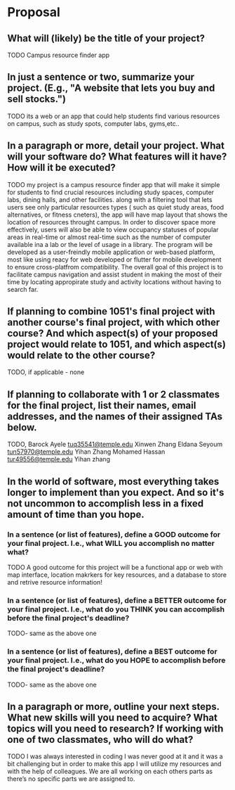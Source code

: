 # Proposal

## What will (likely) be the title of your project?

TODO Campus resource finder app

## In just a sentence or two, summarize your project. (E.g., "A website that lets you buy and sell stocks.")

TODO its a web or an app that could help students find various resources on campus, such as study spots, computer labs, gyms,etc..

## In a paragraph or more, detail your project. What will your software do? What features will it have? How will it be executed?
TODO my project is a campus resource finder app that will make it simple for students to find crucial resources including study spaces, computer labs, dining halls, and other facilities. along with a filtering tool that lets users see only particular resources types ( such as quiet study areas, food alternatives, or fitness cneters), the  app will have map layout that shows the location of resources throught campus. In order to discover space more effectively, users will also be able to view occupancy statuses of popular areas in real-time or almost real-time such as the number of computer available ina a lab or the level of usage in a library. 
The program will be developed as a user-freindly mobile application or web-based platform, most like using reacy for web developed or flutter for mobile development to ensure cross-platfrom compatibility.
The overall goal of this project is to facilitate campus navigation and assist student in making the most of their time by locating appropirate study and activity locations without having to search far.
 
## If planning to combine 1051's final project with another course's final project, with which other course? And which aspect(s) of your proposed project would relate to 1051, and which aspect(s) would relate to the other course?

TODO, if applicable -
none

## If planning to collaborate with 1 or 2 classmates for the final project, list their names, email addresses, and the names of their assigned TAs below.

TODO,
Barock Ayele tuq35541@temple.edu Xinwen Zhang
Eldana Seyoum tun57970@temple.edu Yihan Zhang
Mohamed Hassan tur49556@temple.edu Yihan zhang

## In the world of software, most everything takes longer to implement than you expect. And so it's not uncommon to accomplish less in a fixed amount of time than you hope.

### In a sentence (or list of features), define a GOOD outcome for your final project. I.e., what WILL you accomplish no matter what?

TODO 
A good outcome for this project will be a functional app or web with map interface, location makrkers for key resources, and a database to store and retrive resource information!

### In a sentence (or list of features), define a BETTER outcome for your final project. I.e., what do you THINK you can accomplish before the final project's deadline?

TODO- same as the above one 

### In a sentence (or list of features), define a BEST outcome for your final project. I.e., what do you HOPE to accomplish before the final project's deadline?

TODO- same as the above one 

## In a paragraph or more, outline your next steps. What new skills will you need to acquire? What topics will you need to research? If working with one of two classmates, who will do what?

TODO I was always interested in coding I was never good at it and it was a bit challenging but in order to make this app I will utilize my resources and with the help of colleagues. We are all working on each others parts as there’s no specific parts we are assigned to. 
